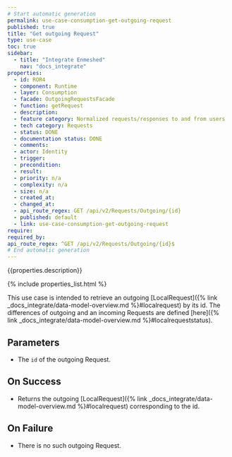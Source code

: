 ```yaml
---
# Start automatic generation
permalink: use-case-consumption-get-outgoing-request
published: true
title: "Get outgoing Request"
type: use-case
toc: true
sidebar:
  - title: "Integrate Enmeshed"
    nav: "docs_integrate"
properties:
  - id: ROR4
  - component: Runtime
  - layer: Consumption
  - facade: OutgoingRequestsFacade
  - function: getRequest
  - description:
  - feature category: Normalized requests/responses to and from users
  - tech category: Requests
  - status: DONE
  - documentation status: DONE
  - comments:
  - actor: Identity
  - trigger:
  - precondition:
  - result:
  - priority: n/a
  - complexity: n/a
  - size: n/a
  - created_at:
  - changed_at:
  - api_route_regex: GET /api/v2/Requests/Outgoing/{id}
  - published: default
  - link: use-case-consumption-get-outgoing-request
require:
required_by:
api_route_regex: ^GET /api/v2/Requests/Outgoing/{id}$
# End automatic generation
---
```


{{properties.description}}

{% include properties_list.html %}

This use case is intended to retrieve an outgoing [LocalRequest]({% link _docs_integrate/data-model-overview.md %}#localrequest)
by its id. The differences of outgoing and an incoming Requests are defined [here]({% link _docs_integrate/data-model-overview.md %}#localrequeststatus).

## Parameters

- The `id` of the outgoing Request.

## On Success

- Returns the outgoing [LocalRequest]({% link _docs_integrate/data-model-overview.md %}#localrequest) corresponding to the id.

## On Failure

- There is no such outgoing Request.
